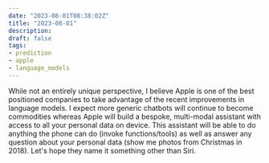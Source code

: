 ```yaml
---
date: "2023-08-01T08:38:02Z"
title: "2023-08-01"
description:
draft: false
tags:
- prediction
- apple
- language_models
---
```



While not an entirely unique perspective, I believe Apple is one of the best positioned companies to take advantage of the recent improvements in language models.
I expect more generic chatbots will continue to become commodities whereas Apple will build a bespoke, multi-modal assistant with access to all your personal data on device.
This assistant will be able to do anything the phone can do (invoke functions/tools) as well as answer any question about your personal data (show me photos from Christmas in 2018).
Let's hope they name it something other than Siri.
